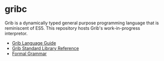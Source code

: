 # gribc
Grib is a dynamically typed general purpose programming language that is reminiscent of ES5.  This repository hosts Grib's work-in-progress interpretor.

* [Grib Language Guide](spec/guide.md)
* [Grib Standard Library Reference](spec/std.md)
* [Formal Grammar](spec/grib_grammar.ebnf)
